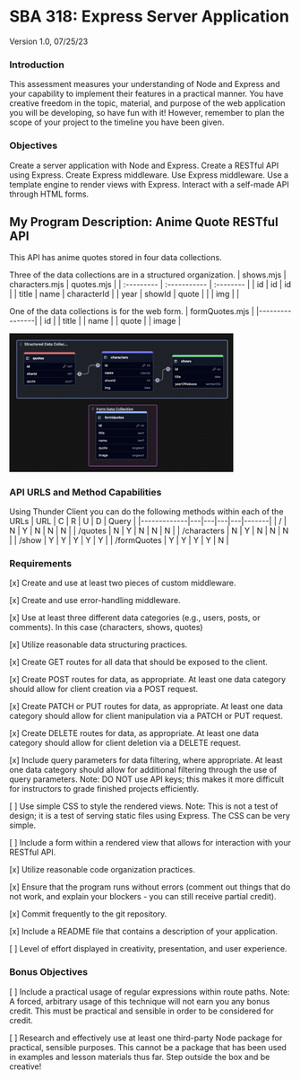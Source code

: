 # SBA 318: Express Server Application
Version 1.0, 07/25/23

### Introduction
This assessment measures your understanding of Node and Express and your capability to implement their features in a practical manner. You have creative freedom in the topic, material, and purpose of the web application you will be developing, so have fun with it! However, remember to plan the scope of your project to the timeline you have been given.

### Objectives
Create a server application with Node and Express.
Create a RESTful API using Express.
Create Express middleware.
Use Express middleware.
Use a template engine to render views with Express.
Interact with a self-made API through HTML forms.

## My Program Description: Anime Quote RESTful API
This API has anime quotes stored in four data collections. 

Three of the data collections are in a structured organization.
| shows.mjs  | characters.mjs | quotes.mjs    |
| :--------- | :-----------   | :--------     |
| id         | id             | id            |
| title      | name           | characterId   |
| year       | showId         | quote         |
|            | img            |               |

One of the data collections is for the web form.
| formQuotes.mjs |
|----------------|
| id             |
| title          |
| name           |
| quote          |
| image          |

<img src="./images/readme/dataCollection.jpg" alt="Alt Text" width="400">

### API URLS and Method Capabilities
Using Thunder Client you can do the following methods within each
of the URLs
| URL         | C | R | U | D | Query |
|-------------|---|---|---|---|-------|
| /           | N | Y | N | N | N     |
| /quotes     | N | Y | N | N | N     |
| /characters | N | Y | N | N | N     |
| /show       | Y | Y | Y | Y | Y     |
| /formQuotes | Y | Y | Y | Y | N     |




### Requirements

[x] Create and use at least two pieces of custom middleware.

[x] Create and use error-handling middleware.

[x] Use at least three different data categories (e.g., users, posts, or comments).
    In this case (characters, shows, quotes)

[x] Utilize reasonable data structuring practices.

[x] Create GET routes for all data that should be exposed to the client.

[x] Create POST routes for data, as appropriate. At least one data category should allow for client creation via a POST request.

[x] Create PATCH or PUT routes for data, as appropriate. At least one data category should allow for client manipulation via a PATCH or PUT request.

[x] Create DELETE routes for data, as appropriate. At least one data category should allow for client deletion via a DELETE request.

[x] Include query parameters for data filtering, where appropriate. At least one data category should allow for additional filtering through the use of query parameters.
Note: DO NOT use API keys; this makes it more difficult for instructors to grade finished projects efficiently.

[ ] Use simple CSS to style the rendered views.
Note: This is not a test of design; it is a test of serving static files using Express. The CSS can be very simple.

[ ] Include a form within a rendered view that allows for interaction with your RESTful API.

[x] Utilize reasonable code organization practices.

[x] Ensure that the program runs without errors (comment out things that do not work, and explain your blockers - you can still receive partial credit).

[x] Commit frequently to the git repository.

[x] Include a README file that contains a description of your application.

[ ] Level of effort displayed in creativity, presentation, and user experience.

### Bonus Objectives
[ ] Include a practical usage of regular expressions within route paths.
Note: A forced, arbitrary usage of this technique will not earn you any bonus credit. This must be practical and sensible in order to be considered for credit.

[ ] Research and effectively use at least one third-party Node package for practical, sensible purposes.
This cannot be a package that has been used in examples and lesson materials thus far. Step outside the box and be creative! 

